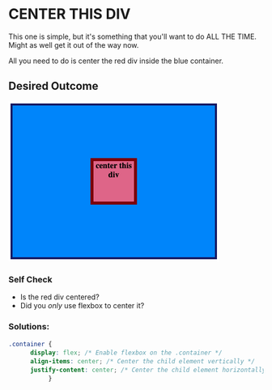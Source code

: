 # CENTER THIS DIV
This one is simple, but it's something that you'll want to do ALL THE TIME.  Might as well get it out of the way now.

All you need to do is center the red div inside the blue container.

## Desired Outcome
![outcome](./desired-outcome.png)

### Self Check
- Is the red div centered?
- Did you _only_ use flexbox to center it?

### Solutions:
```css
.container {
      display: flex; /* Enable flexbox on the .container */
      align-items: center; /* Center the child element vertically */
      justify-content: center; /* Center the child element horizontally */
           }   
```